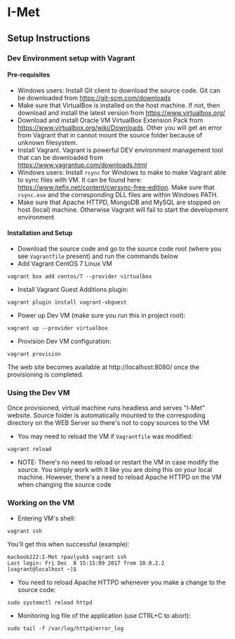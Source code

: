# I-Met

## Setup Instructions
### Dev Environment setup with Vagrant
#### Pre-requisites
* Windows users: Install Git client to download the source code. Git can be downloaded from https://git-scm.com/downloads
* Make sure that VirtualBox is installed on the host machine. If not, then download and install the latest version from https://www.virtualbox.org/
* Download and install Oracle VM VirtualBox Extension Pack from https://www.virtualbox.org/wiki/Downloads. Other you will get an error from Vagrant that in cannot mount the source folder because of unknown filesystem.
* Install Vagrant. Vagrant is powerful DEV environment management tool that can be downloaded from https://www.vagrantup.com/downloads.html
* Windows users: Install ```rsync``` for Windows to make to make Vagrant able to sync files with VM. It can be found here: https://www.itefix.net/content/cwrsync-free-edition. Make sure that ```rsync.exe``` and the corresponding DLL files are within Windows PATH.
* Make sure that Apache HTTPD, MongoDB and MySQL are stopped on host (local) machine. Otherwise Vagrant will fail to start the development environment

#### Installation and Setup
* Download the source code and go to the source code root (where you see ```Vagrantfile``` present) and run the commands below
* Add Vagrant CentOS 7 Linux VM
```
vagrant box add centos/7 --provider virtualbox
```
* Install Vagrant Guest Additions plugin:
```
vagrant plugin install vagrant-vbguest
```
* Power up Dev VM (make sure you run this in project root):
```
vagrant up --provider virtualbox
```
* Provision Dev VM configuration:
```
vagrant provision
```
The web site becomes available at http://localhost:8080/ once the provisioning is completed.

### Using the Dev VM
Once provisioned, virtual machine runs headless and serves "l-Met" website. Source folder is automatically mounted to the correspoding directory on the WEB Server so there's not to copy sources to the VM
* You may need to reload the VM if ```Vagrantfile``` was modified:
```
vagrant reload
```
* NOTE: There's no need to reload or restart the VM in case modify the source. You simply work with it like you are doing this on your local machine. However, there's a need to reload Apache HTTPD on the VM when changing the source code

### Working on the VM
* Entering VM's shell:
```
vagrant ssh
```
You'll get this when successful (example):
```
macbook222:I-Met rpavlyuk$ vagrant ssh
Last login: Fri Dec  8 15:15:09 2017 from 10.0.2.2
[vagrant@localhost ~]$
```
* You need to reload Apache HTTPD whenever you make a change to the source code:
```
sudo systemctl reload httpd
```
* Monitoring log file of the application (use CTRL+C to abort):
```
sudo tail -f /var/log/httpd/error_log
```
